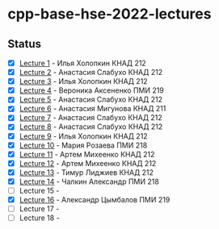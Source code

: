 # cpp-base-hse-2022-lectures

## Status
- [x] [Lecture 1](Lecture%201.md) - Илья Холопкин КНАД 212
- [x] [Lecture 2](Lecture%202.md) - Анастасия Слабухо КНАД 212
- [x] [Lecture 3](Lecture%203.md) - Илья Холопкин КНАД 212
- [x] [Lecture 4](Lecture%204.md) - Вероника Аксененко ПМИ 219
- [x] [Lecture 5](Lecture%205.md) - Анастасия Слабухо КНАД 212
- [x] [Lecture 6](Lecture%206.md) - Анастасия Мигунова КНАД 211
- [x] [Lecture 7](Lecture%207.md) - Анастасия Слабухо КНАД 212
- [x] [Lecture 8](Lecture%208.md) - Анастасия Слабухо КНАД 212
- [x] [Lecture 9](Lecture%209.md) - Илья Холопкин КНАД 212
- [x] [Lecture 10](Lecture%2010.md) - Мария Розаева ПМИ 218
- [x] [Lecture 11](Lecture%2011.md) - Артем Михеенко КНАД 212
- [x] [Lecture 12](Lecture%2012.md) - Артем Михеенко КНАД 212
- [x] [Lecture 13](Lecture%2013.md) - Тимур Лиджиев КНАД 212
- [x] [Lecture 14](Lecture%2014.md) - Чалкин Александр ПМИ 218
- [ ] Lecture 15 -
- [x] [Lecture 16](Lecture%2016.md) - Александр Цымбалов ПМИ 219
- [ ] Lecture 17 -
- [ ] Lecture 18 -
